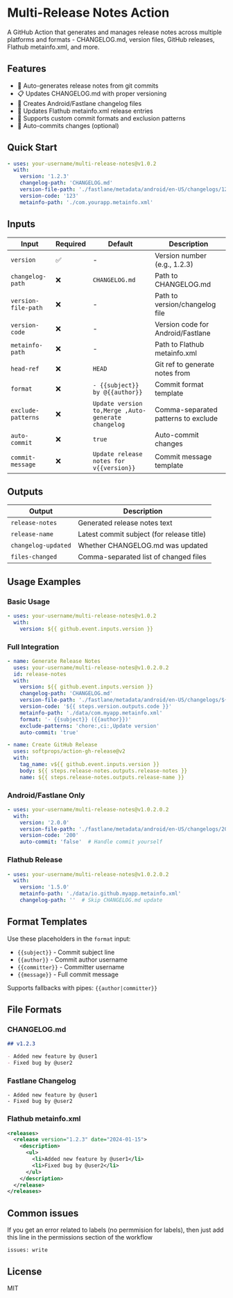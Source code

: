 # Multi-Release Notes Action

A GitHub Action that generates and manages release notes across multiple platforms and formats - CHANGELOG.md, version files, GitHub releases, Flathub metainfo.xml, and more.

## Features

- 📝 Auto-generates release notes from git commits
- 📋 Updates CHANGELOG.md with proper versioning
- 📱 Creates Android/Fastlane changelog files
- 🐧 Updates Flathub metainfo.xml release entries
- 🔄 Supports custom commit formats and exclusion patterns
- 💾 Auto-commits changes (optional)

## Quick Start

```yaml
- uses: your-username/multi-release-notes@v1.0.2
  with:
    version: '1.2.3'
    changelog-path: 'CHANGELOG.md'
    version-file-path: './fastlane/metadata/android/en-US/changelogs/123.txt'
    version-code: '123'
    metainfo-path: './com.yourapp.metainfo.xml'
```

## Inputs

| Input | Required | Default | Description |
|-------|----------|---------|-------------|
| `version` | ✅ | - | Version number (e.g., 1.2.3) |
| `changelog-path` | ❌ | `CHANGELOG.md` | Path to CHANGELOG.md |
| `version-file-path` | ❌ | - | Path to version/changelog file |
| `version-code` | ❌ | - | Version code for Android/Fastlane |
| `metainfo-path` | ❌ | - | Path to Flathub metainfo.xml |
| `head-ref` | ❌ | `HEAD` | Git ref to generate notes from |
| `format` | ❌ | `- {{subject}} by @{{author}}` | Commit format template |
| `exclude-patterns` | ❌ | `Update version to,Merge ,Auto-generate changelog` | Comma-separated patterns to exclude |
| `auto-commit` | ❌ | `true` | Auto-commit changes |
| `commit-message` | ❌ | `Update release notes for v{{version}}` | Commit message template |

## Outputs

| Output | Description |
|--------|-------------|
| `release-notes` | Generated release notes text |
| `release-name` | Latest commit subject (for release title) |
| `changelog-updated` | Whether CHANGELOG.md was updated |
| `files-changed` | Comma-separated list of changed files |

## Usage Examples

### Basic Usage
```yaml
- uses: your-username/multi-release-notes@v1.0.2
  with:
    version: ${{ github.event.inputs.version }}
```

### Full Integration
```yaml
- name: Generate Release Notes
  uses: your-username/multi-release-notes@v1.0.2.0.2
  id: release-notes
  with:
    version: ${{ github.event.inputs.version }}
    changelog-path: 'CHANGELOG.md'
    version-file-path: './fastlane/metadata/android/en-US/changelogs/${{ steps.version.outputs.code }}.txt'
    version-code: '${{ steps.version.outputs.code }}'
    metainfo-path: './data/com.myapp.metainfo.xml'
    format: '- {{subject}} ({{author}})'
    exclude-patterns: 'chore:,ci:,Update version'
    auto-commit: 'true'

- name: Create GitHub Release
  uses: softprops/action-gh-release@v2
  with:
    tag_name: v${{ github.event.inputs.version }}
    body: ${{ steps.release-notes.outputs.release-notes }}
    name: ${{ steps.release-notes.outputs.release-name }}
```

### Android/Fastlane Only
```yaml
- uses: your-username/multi-release-notes@v1.0.2.0.2
  with:
    version: '2.0.0'
    version-file-path: './fastlane/metadata/android/en-US/changelogs/200.txt'
    version-code: '200'
    auto-commit: 'false'  # Handle commit yourself
```

### Flathub Release
```yaml
- uses: your-username/multi-release-notes@v1.0.2.0.2
  with:
    version: '1.5.0'
    metainfo-path: './data/io.github.myapp.metainfo.xml'
    changelog-path: ''  # Skip CHANGELOG.md update
```

## Format Templates

Use these placeholders in the `format` input:
- `{{subject}}` - Commit subject line
- `{{author}}` - Commit author username
- `{{committer}}` - Committer username
- `{{message}}` - Full commit message

Supports fallbacks with pipes: `{{author|committer}}`

## File Formats

### CHANGELOG.md
```markdown
## v1.2.3

- Added new feature by @user1
- Fixed bug by @user2
```

### Fastlane Changelog
```
- Added new feature by @user1
- Fixed bug by @user2
```

### Flathub metainfo.xml
```xml
<releases>
  <release version="1.2.3" date="2024-01-15">
    <description>
      <ul>
        <li>Added new feature by @user1</li>
        <li>Fixed bug by @user2</li>
      </ul>
    </description>
  </release>
</releases>
```

## Common issues

If you get an error related to labels (no permmision for labels), then just add this line in the permissions section of the workflow

```issues: write```

## License

MIT

